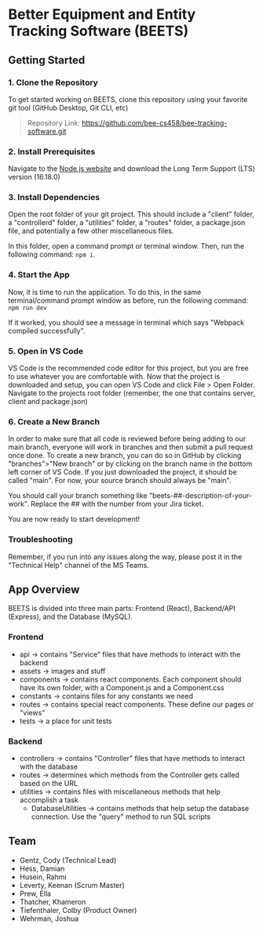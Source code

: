 # Better Equipment and Entity Tracking Software (BEETS)

## Getting Started

### 1. Clone the Repository
To get started working on BEETS, clone this repository using your favorite git tool (GitHub Desktop, Git CLI, etc)

>Repository Link: https://github.com/bee-cs458/bee-tracking-software.git

### 2. Install Prerequisites
Navigate to the [Node.js website](https://nodejs.org/en/download/) and download the Long Term Support (LTS) version (16.18.0)

### 3. Install Dependencies
Open the root folder of your git project. This should include a "client" folder, a "controllerd" folder, a "utilities" folder, a "routes" folder, a package.json file, and potentially a few other miscellaneous files. 

In this folder, open a command prompt or terminal window. Then, run the following command: `npm i`.

### 4. Start the App
Now, it is time to run the application. To do this, in the same terminal/command prompt window as before, run the following command: `npm run dev`

If it worked, you should see a message in terminal which says "Webpack compiled successfully".

### 5. Open in VS Code
VS Code is the recommended code editor for this project, but you are free to use whatever you are comfortable with. Now that the project is downloaded and setup, you can open VS Code and click File > Open Folder. Navigate to the projects root folder (remember, the one that contains server, client and package.json)

### 6. Create a New Branch
In order to make sure that all code is reviewed before being adding to our main branch, everyone will work in branches and then submit a pull request once done. To create a new branch, you can do so in GitHub by clicking "branches">"New branch" or by clicking on the branch name in the bottom left corner of VS Code. If you just downloaded the project, it should be called "main". For now, your source branch should always be "main". 

You should call your branch something like "beets-##-description-of-your-work". Replace the ## with the number from your Jira ticket. 

You are now ready to start development! 

### Troubleshooting
Remember, if you run into any issues along the way, please post it in the "Technical Help" channel of the MS Teams.

## App Overview
BEETS is divided into three main parts: Frontend (React), Backend/API (Express), and the Database (MySQL).

### Frontend
- api -> contains "Service" files that have methods to interact with the backend
- assets -> images and stuff
- components -> contains react components. Each component should have its own folder, with a Component.js and a Component.css
- constants -> contains files for any constants we need
- routes -> contains special react components. These define our pages or "views"
- tests -> a place for unit tests

### Backend
- controllers -> contains "Controller" files that have methods to interact with the database
- routes -> determines which methods from the Controller gets called based on the URL
- utilities -> contains files with miscellaneous methods that help accomplish a task
    - DatabaseUtilities -> contains methods that help setup the database connection. Use the "query" method to run SQL scripts

## Team
- Gentz, Cody (Technical Lead)
- Hess, Damian
- Husein, Rahmi
- Leverty, Keenan (Scrum Master)
- Prew, Ella
- Thatcher, Khameron
- Tiefenthaler, Colby (Product Owner)
- Wehrman, Joshua

